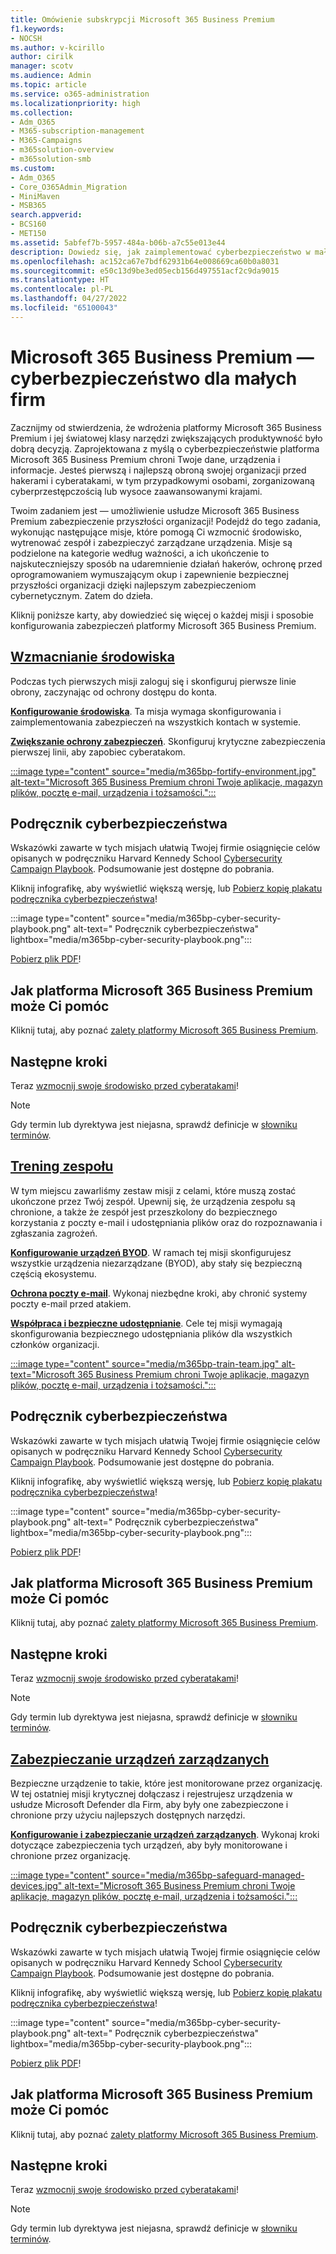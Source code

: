 ```yaml
---
title: Omówienie subskrypcji Microsoft 365 Business Premium
f1.keywords:
- NOCSH
ms.author: v-kcirillo
author: cirilk
manager: scotv
ms.audience: Admin
ms.topic: article
ms.service: o365-administration
ms.localizationpriority: high
ms.collection:
- Adm_O365
- M365-subscription-management
- M365-Campaigns
- m365solution-overview
- m365solution-smb
ms.custom:
- Adm_O365
- Core_O365Admin_Migration
- MiniMaven
- MSB365
search.appverid:
- BCS160
- MET150
ms.assetid: 5abfef7b-5957-484a-b06b-a7c55e013e44
description: Dowiedz się, jak zaimplementować cyberbezpieczeństwo w małych lub średnich firmach przy użyciu platformy Microsoft 365 Business Premium. Możliwości i funkcje cyberbezpieczeństwa są zoptymalizowane pod kątem zapobiegania cyberatakom i naruszeniom zabezpieczeń oraz pomagają chronić dane, urządzenia i informacje za pomocą wysokiej jakości cyberzabezpieczeń.
ms.openlocfilehash: ac152ca67e7bdf62931b64e008669ca60b0a8031
ms.sourcegitcommit: e50c13d9be3ed05ecb156d497551acf2c9da9015
ms.translationtype: HT
ms.contentlocale: pl-PL
ms.lasthandoff: 04/27/2022
ms.locfileid: "65100043"
---
```

# <a name="microsoft-365-business-premium-mdash-cybersecurity-for-small-business"></a>Microsoft 365 Business Premium &mdash; cyberbezpieczeństwo dla małych firm

Zacznijmy od stwierdzenia, że wdrożenia platformy Microsoft 365 Business Premium i jej światowej klasy narzędzi zwiększających produktywność było dobrą decyzją. Zaprojektowana z myślą o cyberbezpieczeństwie platforma Microsoft 365 Business Premium chroni Twoje dane, urządzenia i informacje. Jesteś pierwszą i najlepszą obroną swojej organizacji przed hakerami i cyberatakami, w tym przypadkowymi osobami, zorganizowaną cyberprzestępczością lub wysoce zaawansowanymi krajami.

Twoim zadaniem jest &mdash; umożliwienie usłudze Microsoft 365 Business Premium zabezpieczenie przyszłości organizacji! Podejdź do tego zadania, wykonując następujące misje, które pomogą Ci wzmocnić środowisko, wytrenować zespół i zabezpieczyć zarządzane urządzenia. Misje są podzielone na kategorie według ważności, a ich ukończenie to najskuteczniejszy sposób na udaremnienie działań hakerów, ochronę przed oprogramowaniem wymuszającym okup i zapewnienie bezpiecznej przyszłości organizacji dzięki najlepszym zabezpieczeniom cybernetycznym. Zatem do dzieła.

Kliknij poniższe karty, aby dowiedzieć się więcej o każdej misji i sposobie konfigurowania zabezpieczeń platformy Microsoft 365 Business Premium.

## <a name="fortify-your-environment"></a>[**Wzmacnianie środowiska**](#tab/Fortify)

Podczas tych pierwszych misji zaloguj się i skonfiguruj pierwsze linie obrony, zaczynając od ochrony dostępu do konta.

[**Konfigurowanie środowiska**](m365bp-setup-overview.md). Ta misja wymaga skonfigurowania i zaimplementowania zabezpieczeń na wszystkich kontach w systemie.

[**Zwiększanie ochrony zabezpieczeń**](m365bp-security-overview.md). Skonfiguruj krytyczne zabezpieczenia pierwszej linii, aby zapobiec cyberatakom.

[:::image type="content" source="media/m365bp-fortify-environment.jpg" alt-text="Microsoft 365 Business Premium chroni Twoje aplikacje, magazyn plików, pocztę e-mail, urządzenia i tożsamości.":::](m365bp-setup-overview.md)

## <a name="cybersecurity-playbook"></a>Podręcznik cyberbezpieczeństwa

Wskazówki zawarte w tych misjach ułatwią Twojej firmie osiągnięcie celów opisanych w podręczniku Harvard Kennedy School [Cybersecurity Campaign Playbook](https://go.microsoft.com/fwlink/p/?linkid=2015598). Podsumowanie jest dostępne do pobrania.

Kliknij infografikę, aby wyświetlić większą wersję, lub [Pobierz kopię plakatu podręcznika cyberbezpieczeństwa](https://download.microsoft.com/download/9/c/1/9c167271-8209-492e-acc2-38a39d1834c2/m365bp-cybersecurity-playbook.pdf)!

:::image type="content" source="media/m365bp-cyber-security-playbook.png" alt-text=" Podręcznik cyberbezpieczeństwa" lightbox="media/m365bp-cyber-security-playbook.png":::

[Pobierz plik PDF](https://download.microsoft.com/download/9/c/1/9c167271-8209-492e-acc2-38a39d1834c2/m365bp-cybersecurity-playbook.pdf)!

## <a name="how-microsoft-365-business-premium-helps-you"></a>Jak platforma Microsoft 365 Business Premium może Ci pomóc

Kliknij tutaj, aby poznać [zalety platformy Microsoft 365 Business Premium](m365bp-secure-users.md).

## <a name="next-steps"></a>Następne kroki

Teraz [wzmocnij swoje środowisko przed cyberatakami](m365bp-setup-overview.md)!

> [!Note]
> Gdy termin lub dyrektywa jest niejasna, sprawdź definicje w [słowniku terminów](m365bp-glossary.md).

## <a name="train-your-team"></a>[**Trening zespołu**](#tab/Train)

W tym miejscu zawarliśmy zestaw misji z celami, które muszą zostać ukończone przez Twój zespół. Upewnij się, że urządzenia zespołu są chronione, a także że zespół jest przeszkolony do bezpiecznego korzystania z poczty e-mail i udostępniania plików oraz do rozpoznawania i zgłaszania zagrożeń.

[**Konfigurowanie urządzeń BYOD**](m365bp-protect-pcs-macs.md). W ramach tej misji skonfigurujesz wszystkie urządzenia niezarządzane (BYOD), aby stały się bezpieczną częścią ekosystemu.

[**Ochrona poczty e-mail**](m365bp-protect-email-overview.md). Wykonaj niezbędne kroki, aby chronić systemy poczty e-mail przed atakiem.

[**Współpraca i bezpieczne udostępnianie**](m365bp-collaborate-share-securely.md). Cele tej misji wymagają skonfigurowania bezpiecznego udostępniania plików dla wszystkich członków organizacji.

[:::image type="content" source="media/m365bp-train-team.jpg" alt-text="Microsoft 365 Business Premium chroni Twoje aplikacje, magazyn plików, pocztę e-mail, urządzenia i tożsamości.":::](m365bp-devices-overview.md)

## <a name="cybersecurity-playbook"></a>Podręcznik cyberbezpieczeństwa

Wskazówki zawarte w tych misjach ułatwią Twojej firmie osiągnięcie celów opisanych w podręczniku Harvard Kennedy School [Cybersecurity Campaign Playbook](https://go.microsoft.com/fwlink/p/?linkid=2015598). Podsumowanie jest dostępne do pobrania.

Kliknij infografikę, aby wyświetlić większą wersję, lub [Pobierz kopię plakatu podręcznika cyberbezpieczeństwa](https://download.microsoft.com/download/9/c/1/9c167271-8209-492e-acc2-38a39d1834c2/m365bp-cybersecurity-playbook.pdf)!

:::image type="content" source="media/m365bp-cyber-security-playbook.png" alt-text=" Podręcznik cyberbezpieczeństwa" lightbox="media/m365bp-cyber-security-playbook.png":::

[Pobierz plik PDF](https://download.microsoft.com/download/9/c/1/9c167271-8209-492e-acc2-38a39d1834c2/m365bp-cybersecurity-playbook.pdf)!

## <a name="how-microsoft-365-business-premium-helps-you"></a>Jak platforma Microsoft 365 Business Premium może Ci pomóc

Kliknij tutaj, aby poznać [zalety platformy Microsoft 365 Business Premium](m365bp-secure-users.md).

## <a name="next-steps"></a>Następne kroki

Teraz [wzmocnij swoje środowisko przed cyberatakami](m365bp-setup-overview.md)!

> [!Note]
> Gdy termin lub dyrektywa jest niejasna, sprawdź definicje w [słowniku terminów](m365bp-glossary.md).

## <a name="safeguard-managed-devices"></a>[**Zabezpieczanie urządzeń zarządzanych**](#tab/Safeguard)

Bezpieczne urządzenie to takie, które jest monitorowane przez organizację. W tej ostatniej misji krytycznej dołączasz i rejestrujesz urządzenia w usłudze Microsoft Defender dla Firm, aby były one zabezpieczone i chronione przy użyciu najlepszych dostępnych narzędzi.

[**Konfigurowanie i zabezpieczanie urządzeń zarządzanych**](m365bp-protect-devices.md). Wykonaj kroki dotyczące zabezpieczenia tych urządzeń, aby były monitorowane i chronione przez organizację.

[:::image type="content" source="media/m365bp-safeguard-managed-devices.jpg" alt-text="Microsoft 365 Business Premium chroni Twoje aplikacje, magazyn plików, pocztę e-mail, urządzenia i tożsamości.":::](m365bp-protect-devices.md)

## <a name="cybersecurity-playbook"></a>Podręcznik cyberbezpieczeństwa

Wskazówki zawarte w tych misjach ułatwią Twojej firmie osiągnięcie celów opisanych w podręczniku Harvard Kennedy School [Cybersecurity Campaign Playbook](https://go.microsoft.com/fwlink/p/?linkid=2015598). Podsumowanie jest dostępne do pobrania.

Kliknij infografikę, aby wyświetlić większą wersję, lub [Pobierz kopię plakatu podręcznika cyberbezpieczeństwa](https://download.microsoft.com/download/9/c/1/9c167271-8209-492e-acc2-38a39d1834c2/m365bp-cybersecurity-playbook.pdf)!

:::image type="content" source="media/m365bp-cyber-security-playbook.png" alt-text=" Podręcznik cyberbezpieczeństwa" lightbox="media/m365bp-cyber-security-playbook.png":::

[Pobierz plik PDF](https://download.microsoft.com/download/9/c/1/9c167271-8209-492e-acc2-38a39d1834c2/m365bp-cybersecurity-playbook.pdf)!

## <a name="how-microsoft-365-business-premium-helps-you"></a>Jak platforma Microsoft 365 Business Premium może Ci pomóc

Kliknij tutaj, aby poznać [zalety platformy Microsoft 365 Business Premium](m365bp-secure-users.md).

## <a name="next-steps"></a>Następne kroki

Teraz [wzmocnij swoje środowisko przed cyberatakami](m365bp-setup-overview.md)!

> [!Note]
> Gdy termin lub dyrektywa jest niejasna, sprawdź definicje w [słowniku terminów](m365bp-glossary.md).
